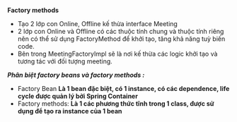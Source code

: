 ******Factory methods******
- Tạo 2 lớp con Online, Offline kế thừa interface Meeting 
- 2 lớp con Online và Offline có các thuộc tính chung và thuộc tính riêng nên có thể sử dụng FactoryMethod để khởi tạo, tăng khả năng tuỳ biến code.
- Bên trong MeetingFactoryImpl sẽ là nơi kế thừa các logic khởi tạo và tương tác với đối tượng meeting.
                                
***Phân biệt factory beans và factory methods :*** 
- Factory Bean
**Là 1 bean đặc biệt, có 1 instance, có các dependence, life cycle được quản lý bởi Spring Container**
- Factory methods:
**Là 1 các phương thức tĩnh trong 1 class, được sử dụng để tạo ra instance của 1 bean**